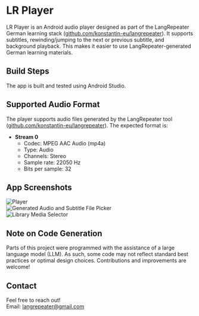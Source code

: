 # LR Player

LR Player is an Android audio player designed as part of the LangRepeater German learning stack ([github.com/konstantin-eu/langrepeater](https://github.com/konstantin-eu/langrepeater)). It supports subtitles, rewinding/jumping to the next or previous subtitle, and background playback. This makes it easier to use LangRepeater-generated German learning materials.

## Build Steps
The app is built and tested using Android Studio.

## Supported Audio Format
The player supports audio files generated by the LangRepeater tool ([github.com/konstantin-eu/langrepeater](https://github.com/konstantin-eu/langrepeater)). The expected format is:

- **Stream 0**
    - Codec: MPEG AAC Audio (mp4a)
    - Type: Audio
    - Channels: Stereo
    - Sample rate: 22050 Hz
    - Bits per sample: 32

## App Screenshots
![Player](screenshots/lr-player_screenshot_01.png)  
![Generated Audio and Subtitle File Picker](screenshots/lr-player_screenshot_02.png)  
![Library Media Selector](screenshots/lr-player_screenshot_03.png)

## Note on Code Generation
Parts of this project were programmed with the assistance of a large language model (LLM). As such, some code may not reflect standard best practices or optimal design choices. Contributions and improvements are welcome!

## Contact
Feel free to reach out!  
Email: [langrepeater@gmail.com](mailto:langrepeater@gmail.com)